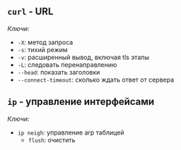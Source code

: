 ## ```curl``` - URL
  *Ключи:*
  - ```-X```: метод запроса
  - ```-s```: тихий режим
  - ```-v```: расширенный вывод, включая tls этапы
  - ```-L```: следовать перенаправлению
  - ```--head```: показать заголовки
  - ```--connect-timeout```: сколько ждать ответ от сервера
## ```ip``` - управление интерфейсами
  *Ключи:*
  - ```ip neigh```: управление arp таблицей
      - ```flush```: очистить
